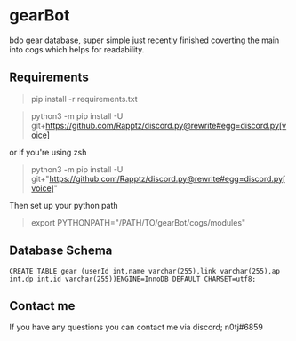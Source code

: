# gearBot
bdo gear database, super simple just recently finished coverting the main into cogs which helps for readability.

## Requirements

> pip install -r requirements.txt

> python3 -m pip install -U git+https://github.com/Rapptz/discord.py@rewrite#egg=discord.py[voice]

or if you're using zsh

> python3 -m pip install -U git+"https://github.com/Rapptz/discord.py@rewrite#egg=discord.py[voice]"

Then set up your python path

> export PYTHONPATH="/PATH/TO/gearBot/cogs/modules"

## Database Schema

`CREATE TABLE gear (userId int,name varchar(255),link varchar(255),ap int,dp int,id varchar(255))ENGINE=InnoDB DEFAULT CHARSET=utf8;`

## Contact me
If you have any questions you can contact me via discord; n0tj#6859 